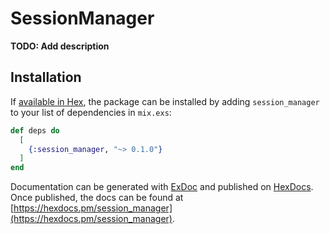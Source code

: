 # SessionManager

**TODO: Add description**

## Installation

If [available in Hex](https://hex.pm/docs/publish), the package can be installed
by adding `session_manager` to your list of dependencies in `mix.exs`:

```elixir
def deps do
  [
    {:session_manager, "~> 0.1.0"}
  ]
end
```

Documentation can be generated with [ExDoc](https://github.com/elixir-lang/ex_doc)
and published on [HexDocs](https://hexdocs.pm). Once published, the docs can
be found at [https://hexdocs.pm/session_manager](https://hexdocs.pm/session_manager).

